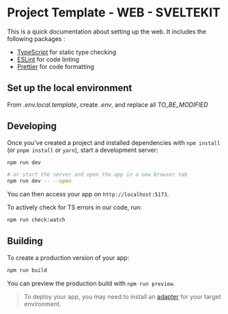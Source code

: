 # Project Template - WEB - SVELTEKIT

This is a quick documentation about setting up the web.
It includes the following packages :
- [TypeScript](https://www.typescriptlang.org/) for static type checking
- [ESLint](https://eslint.org/) for code linting
- [Prettier](https://prettier.io) for code formatting


## Set up the local environment
From _.env.local.template_, create _.env_, and replace all _TO_BE_MODIFIED_


## Developing

Once you've created a project and installed dependencies with `npm install` (or `pnpm install` or `yarn`), start a development server:

```bash
npm run dev

# or start the server and open the app in a new browser tab
npm run dev -- --open
```

You can then access your app on `http://localhost:5173`.


To actively check for TS errors in our code, run:
```bash
npm run check:watch
```

## Building

To create a production version of your app:

```bash
npm run build
```

You can preview the production build with `npm run preview`.

> To deploy your app, you may need to install an [adapter](https://kit.svelte.dev/docs/adapters) for your target environment.
